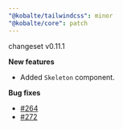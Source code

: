 ```yaml
---
"@kobalte/tailwindcss": minor
"@kobalte/core": patch
---
```


changeset v0.11.1

**New features**

- Added `Skeleton` component.

**Bug fixes**

- [#264](https://github.com/kobaltedev/kobalte/pull/264)
- [#272](https://github.com/kobaltedev/kobalte/pull/272)
